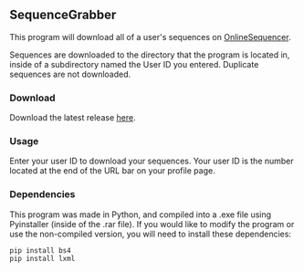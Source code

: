 ## SequenceGrabber 
This program will download all of a user's sequences on [OnlineSequencer](https://onlinesequencer.net/).

Sequences are downloaded to the directory that the program is located in, inside of a subdirectory named the User ID you entered. Duplicate sequences are not downloaded.

### Download
Download the latest release [here](https://github.com/Murasagi/SequenceGrabber/releases).

### Usage
Enter your user ID to download your sequences. Your user ID is the number located at the end of the URL bar on your profile page.

### Dependencies
This program was made in Python, and compiled into a .exe file using Pyinstaller (inside of the .rar file). If you would like to modify the program or use the non-compiled version, you will need to install these dependencies:

```
pip install bs4
pip install lxml
```
